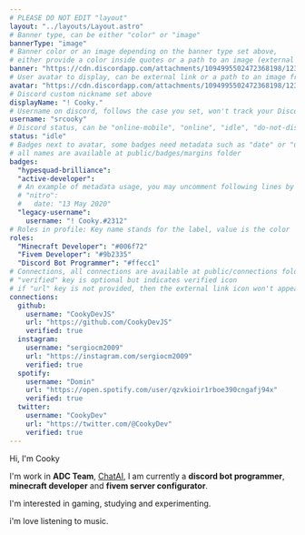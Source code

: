```yaml
---
# PLEASE DO NOT EDIT "layout"
layout: "../layouts/Layout.astro"
# Banner type, can be either "color" or "image"
bannerType: "image"
# Banner color or an image depending on the banner type set above,
# either provide a color inside quotes or a path to an image (external links are supported)
banner: "https://cdn.discordapp.com/attachments/1094995502472368198/1236630901434351676/vaporwave-car.gif?ex=6638b5c6&is=66376446&hm=e8f61311839de3c3e20f66a91edb5a25e70fc1d925608b47f24d91a36af06d6d&"
# User avatar to display, can be external link or a path to an image from public folder
avatar: "https://cdn.discordapp.com/attachments/1094995502472368198/1236630565055369278/IMG_7182.png?ex=6638b576&is=663763f6&hm=4041f9e4f35e767999a9779c73e712df857b945896cad33015fea3f489dd4fbb&.png"
# Discord custom nickname set above
displayName: "! Cooky."
# Username on discord, follows the case you set, won't track your Discord account e.g. "Domin#2874" or "dominnya"
username: "srcooky"
# Discord status, can be "online-mobile", "online", "idle", "do-not-disturb", "invisible" or "streaming"
status: "idle"
# Badges next to avatar, some badges need metadata such as "date" or "username"
# all names are available at public/badges/margins folder
badges:
  "hypesquad-brilliance":
  "active-developer":
  # An example of metadata usage, you may uncomment following lines by removing "#":
  # "nitro":
  #   date: "13 May 2020"
  "legacy-username":
    username: "! Cooky.#2312"
# Roles in profile: Key name stands for the label, value is the color
roles:
  "Minecraft Developer": "#006f72"
  "Fivem Developer": "#9b2335"
  "Discord Bot Programmer": "#ffecc1"
# Connections, all connections are available at public/connections folder
# "verified" key is optional but indicates verified icon
# if "url" key is not provided, then the external link icon won't appear
connections:
  github:
    username: "CookyDevJS"
    url: "https://github.com/CookyDevJS"
    verified: true
  instagram:
    username: "sergiocm2009"
    url: "https://instagram.com/sergiocm2009"
    verified: true
  spotify:
    username: "Domin"
    url: "https://open.spotify.com/user/qzvkioir1rboe390cngafj94x"
    verified: true
  twitter:
    username: "CookyDev"
    url: "https://twitter.com/@CookyDev"
    verified: true
---
```


<!-- Your About Me section -->

Hi, I'm Cooky

I'm work in **ADC Team**, [ChatAI](https://discord.gg/dfZaHBwptB), I am currently a **discord bot programmer**, **minecraft developer** and **fivem server configurator**.

I'm interested in gaming, studying and experimenting.

i'm love listening to music.

